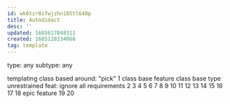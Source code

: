 ```yaml
---
id: wk6tzr0zfwjzhn185tl640p
title: Autodidact
desc: ''
updated: 1685617048311
created: 1685128334068
tag: template
---
```


type: any
subtype: any

templating class
based around: "pick"
1
  class base feature
  class base type
  unrestrained feat: ignore all requirements
2
3
4
5
6
7
8
9
10
11
12
13
14
15
16
17
18 epic feature
19
20